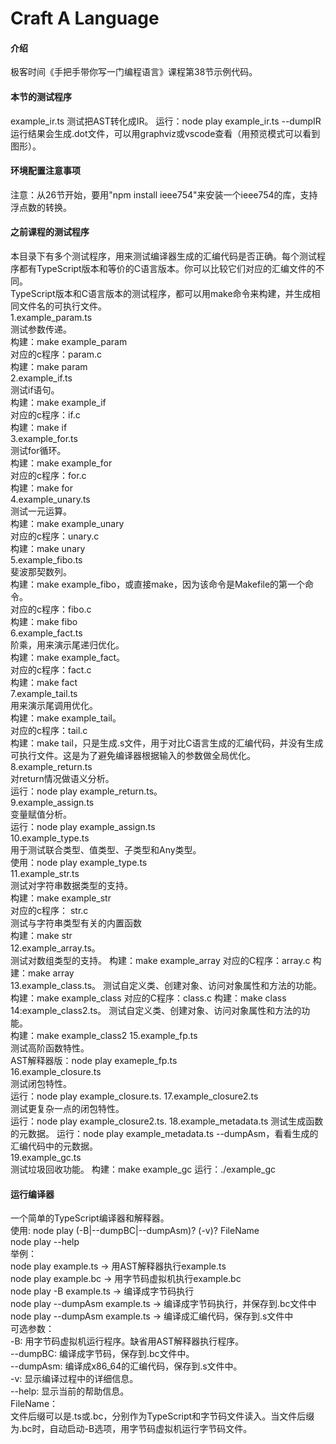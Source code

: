 # Craft A Language

#### 介绍

极客时间《手把手带你写一门编程语言》课程第38节示例代码。

#### 本节的测试程序  
example_ir.ts  测试把AST转化成IR。
运行：node play example_ir.ts --dumpIR
运行结果会生成.dot文件，可以用graphviz或vscode查看（用预览模式可以看到图形）。

#### 环境配置注意事项

注意：从26节开始，要用"npm install ieee754"来安装一个ieee754的库，支持浮点数的转换。      

#### 之前课程的测试程序    
本目录下有多个测试程序，用来测试编译器生成的汇编代码是否正确。每个测试程序都有TypeScript版本和等价的C语言版本。你可以比较它们对应的汇编文件的不同。  
TypeScript版本和C语言版本的测试程序，都可以用make命令来构建，并生成相同文件名的可执行文件。    
1.example_param.ts    
测试参数传递。  
构建：make example_param     
对应的c程序：param.c   
构建：make param  
2.example_if.ts    
测试if语句。  
构建：make example_if     
对应的c程序：if.c   
构建：make if  
3.example_for.ts    
测试for循环。  
构建：make example_for     
对应的c程序：for.c   
构建：make for  
4.example_unary.ts    
测试一元运算。  
构建：make example_unary     
对应的c程序：unary.c   
构建：make unary  
5.example_fibo.ts    
斐波那契数列。   
构建：make example_fibo，或直接make，因为该命令是Makefile的第一个命令。     
对应的c程序：fibo.c   
构建：make fibo  
6.example_fact.ts    
阶乘，用来演示尾递归优化。   
构建：make example_fact。     
对应的c程序：fact.c   
构建：make fact  
7.example_tail.ts    
用来演示尾调用优化。   
构建：make example_tail。     
对应的c程序：tail.c   
构建：make tail，只是生成.s文件，用于对比C语言生成的汇编代码，并没有生成可执行文件。这是为了避免编译器根据输入的参数做全局优化。   
8.example_return.ts   
对return情况做语义分析。    
运行：node play example_return.ts。   
9.example_assign.ts   
变量赋值分析。  
运行：node play example_assign.ts  
10.example_type.ts   
用于测试联合类型、值类型、子类型和Any类型。  
使用：node play example_type.ts  
11.example_str.ts  
测试对字符串数据类型的支持。  
构建：make example_str   
对应的c程序：  str.c    
测试与字符串类型有关的内置函数  
构建：make str  
12.example_array.ts。    
测试对数组类型的支持。 
构建：make example_array 
对应的C程序：array.c
构建：make array   
13.example_class.ts。
测试自定义类、创建对象、访问对象属性和方法的功能。   
构建：make example_class 
对应的C程序：class.c
构建：make class    
14:example_class2.ts。
测试自定义类、创建对象、访问对象属性和方法的功能。   
构建：make example_class2 
15.example_fp.ts   
测试高阶函数特性。   
AST解释器版：node play exameple_fp.ts  
16.example_closure.ts   
测试闭包特性。  
运行：node play example_closure.ts.
17.example_closure2.ts   
测试更复杂一点的闭包特性。  
运行：node play example_closure2.ts.
18.example_metadata.ts
测试生成函数的元数据。
运行：node play example_metadata.ts --dumpAsm，看看生成的汇编代码中的元数据。   
19.example_gc.ts   
测试垃圾回收功能。
构建：make example_gc
运行：./example_gc

#### 运行编译器

一个简单的TypeScript编译器和解释器。  
使用:	node play (-B|--dumpBC|--dumpAsm)? (-v)? FileName  
	node play --help  
举例：  
	node play example.ts -> 用AST解释器执行example.ts  
	node play example.bc -> 用字节码虚拟机执行example.bc  
	node play -B example.ts -> 编译成字节码执行  
	node play --dumpAsm example.ts -> 编译成字节码执行，并保存到.bc文件中  
	node play --dumpAsm example.ts -> 编译成汇编代码，保存到.s文件中  
可选参数：  
	-B:	用字节码虚拟机运行程序。缺省用AST解释器执行程序。  
	--dumpBC:	编译成字节码，保存到.bc文件中。  
	--dumpAsm:	编译成x86_64的汇编代码，保存到.s文件中。  
	-v:	显示编译过程中的详细信息。  
	--help:	显示当前的帮助信息。  
FileName：  
	文件后缀可以是.ts或.bc，分别作为TypeScript和字节码文件读入。当文件后缀为.bc时，自动启动-B选项，用字节码虚拟机运行字节码文件。  








